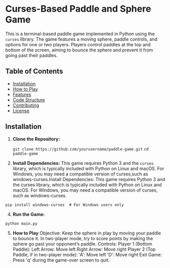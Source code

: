 # Curses-Based Paddle and Sphere Game

This is a terminal-based paddle game implemented in Python using the `curses` library. The game features a moving sphere, paddle controls, and options for one or two players. Players control paddles at the top and bottom of the screen, aiming to bounce the sphere and prevent it from going past their paddles.

## Table of Contents
- [Installation](#installation)
- [How to Play](#how-to-play)
- [Features](#features)
- [Code Structure](#code-structure)
- [Contributing](#contributing)
- [License](#license)

## Installation

1. **Clone the Repository:**
      
   `git clone https://github.com/yourusername/paddle-game.git`
   `cd paddle-game`
3. **Install Dependencies:**
   This game requires Python 3 and the `curses` library, which is typically included with Python on Linux and macOS. For Windows, you may need a compatible version of curses,such as windows-curses.Install Dependencies: This game requires Python 3 and the curses library, which is typically included with Python on Linux and macOS. For Windows, you may need a compatible version of curses, such as windows-curses.

`pip install windows-curses  # For Windows users only`

4. **Run the Game:**

`python main.py`

5. **How to Play**
   Objective: Keep the sphere in play by moving your paddle to bounce it. In two-player mode, try to score points by making the sphere go past your opponent’s paddle.
Controls:
Player 1 (Bottom Paddle):
Left Arrow: Move left
Right Arrow: Move right
Player 2 (Top Paddle, if in two-player mode):
'A': Move left
'D': Move right
Exit Game: Press 'q' during the game-over screen to quit.
